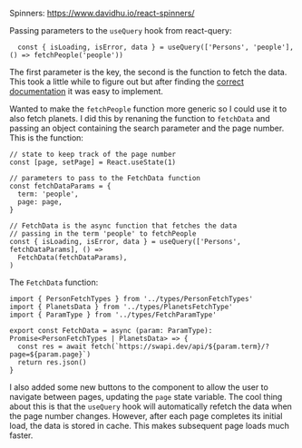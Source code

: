 Spinners: https://www.davidhu.io/react-spinners/

Passing parameters to the `useQuery` hook from react-query:

```tsx
  const { isLoading, isError, data } = useQuery(['Persons', 'people'], () => fetchPeople('people'))

```

The first parameter is the key, the second is the function to fetch the data. This took a little while to figure out but after finding the [correct documentation](https://tanstack.com/query/v4/docs/guides/migrating-to-react-query-3?from=reactQueryV3&original=https://react-query-v3.tanstack.com/guides/migrating-to-react-query-3#query-key-partspieces-are-no-longer-automatically-spread-to-the-query-function) it was easy to implement.

Wanted to make the `fetchPeople` function more generic so I could use it to also fetch planets. I did this by renaning the function to `fetchData` and passing an object containing the search parameter and the page number. This is the function:

```tsx
// state to keep track of the page number
const [page, setPage] = React.useState(1)

// parameters to pass to the FetchData function
const fetchDataParams = {
  term: 'people',
  page: page,
}

// FetchData is the async function that fetches the data
// passing in the term 'people' to fetchPeople
const { isLoading, isError, data } = useQuery(['Persons', fetchDataParams], () =>
  FetchData(fetchDataParams),
)
```

The `FetchData` function:

```tsx
import { PersonFetchTypes } from '../types/PersonFetchTypes'
import { PlanetsData } from '../types/PlanetsFetchType'
import { ParamType } from '../types/FetchParamType'

export const FetchData = async (param: ParamType): Promise<PersonFetchTypes | PlanetsData> => {
  const res = await fetch(`https://swapi.dev/api/${param.term}/?page=${param.page}`)
  return res.json()
}
```

I also added some new buttons to the component to allow the user to navigate between pages, updating the `page` state variable. The cool thing about this is that the `useQuery` hook will automatically refetch the data when the page number changes. However, after each page completes its initial load, the data is stored in cache. This makes subsequent page loads much faster.

